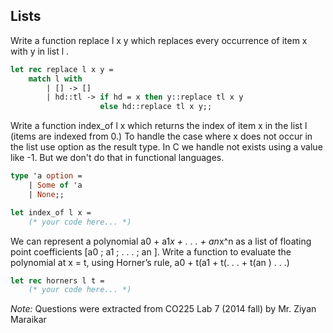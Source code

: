 **Lists**
-----
Write a function replace l x y which replaces every occurrence of item x with y in list l .
```ocaml
let rec replace l x y = 
	match l with
		| [] -> []
		| hd::tl -> if hd = x then y::replace tl x y
					else hd::replace tl x y;;
```
Write a function index_of l x which returns the index of item x in the list l (items are indexed from 0.)
To handle the case where x does not occur in the list use option as the result type. In C we handle not exists using a value like -1. But we don't do that in functional languages.
```ocaml
type 'a option = 
	| Some of 'a
	| None;;
```	
```ocaml
let index_of l x =
	(* your code here... *)
```
We can represent a polynomial a0 + a1*x + . . . + an*x^n as a list of floating point coefficients [a0 ; a1 ; . . . ; an ].
Write a function to evaluate the polynomial at x = t, using Horner’s rule,
a0 + t(a1 + t(. . . + t(an ) . . .)
```ocaml
let rec horners l t = 
	(* your code here... *)
```

*Note:*
Questions were extracted from CO225 Lab 7 (2014 fall) by Mr. Ziyan Maraikar 